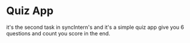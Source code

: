 # Quiz App

it's the second task in syncIntern's
and it's a simple quiz app give you 6 questions and count you score in the end.
